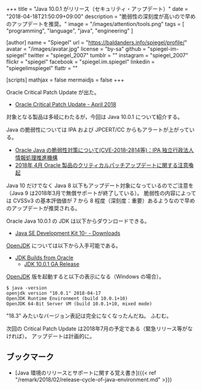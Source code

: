 +++
title = "Java 10.0.1 がリリース（セキュリティ・アップデート）"
date = "2018-04-18T21:50:09+09:00"
description = "脆弱性の深刻度が高いので早めのアップデートを推奨。"
image = "/images/attention/tools.png"
tags  = [ "programming", "language", "java", "engineering" ]

[author]
  name      = "Spiegel"
  url       = "https://baldanders.info/spiegel/profile/"
  avatar    = "/images/avatar.jpg"
  license   = "by-sa"
  github    = "spiegel-im-spiegel"
  twitter   = "spiegel_2007"
  tumblr    = ""
  instagram = "spiegel_2007"
  flickr    = "spiegel"
  facebook  = "spiegel.im.spiegel"
  linkedin  = "spiegelimspiegel"
  flattr    = ""

[scripts]
  mathjax = false
  mermaidjs = false
+++

Oracle Critical Patch Update が出た。

- [Oracle Critical Patch Update - April 2018](http://www.oracle.com/technetwork/security-advisory/cpuapr2018-3678067.html)

対象となる製品は多岐にわたるが，今回は Java 10.0.1 について紹介する。

Java の脆弱性については IPA および JPCERT/CC からもアラートが上がっている。

- [Oracle Java の脆弱性対策について(CVE-2018-2814等)：IPA 独立行政法人 情報処理推進機構](https://www.ipa.go.jp/security/ciadr/vul/20180418-jre.html)
- [2018年 4月 Oracle 製品のクリティカルパッチアップデートに関する注意喚起](https://www.jpcert.or.jp/at/2018/at180018.html)

Java 10 だけでなく Java 8 以下もアップデート対象になっているのでご注意を（Java 9 は2018年3月で無償サポートが終了している）。
脆弱性の内容によっては CVSSv3 の基本評価値が 7 から 8 程度（深刻度：重要）あるようなので早めのアップデートが推奨される。

Oracle Java 10.0.1 の JDK は以下からダウンロードできる。

- [Java SE Development Kit 10- - Downloads](http://www.oracle.com/technetwork/java/javase/downloads/jdk10-downloads-4416644.html)

[OpenJDK] については以下から入手可能である。

- [JDK Builds from Oracle](http://jdk.java.net/)
    - [JDK 10.0.1 GA Release](http://jdk.java.net/10/)

[OpenJDK] 版を起動すると以下の表示になる（Windows の場合）。

```text
$ java -version
openjdk version "10.0.1" 2018-04-17
OpenJDK Runtime Environment (build 10.0.1+10)
OpenJDK 64-Bit Server VM (build 10.0.1+10, mixed mode)
```

"18.3” みたいなバージョン表記は完全になくなったんだね。
ふむむ。

次回の Critical Patch Update は2018年7月の予定である（緊急リリース等がなければ）。
アップデートは計画的に。

## ブックマーク

- [Java 環境のリリースとサポートに関する覚え書き]({{< ref "/remark/2018/02/release-cycle-of-java-environment.md" >}})

[OpenJDK]: http://openjdk.java.net/
<!-- eof -->
